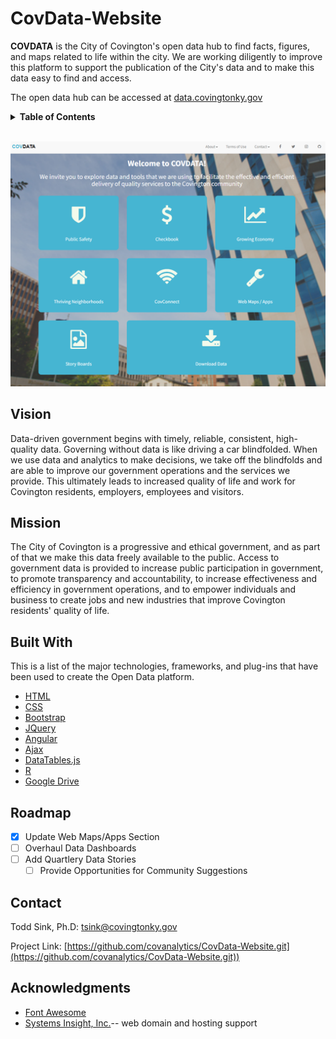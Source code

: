 # CovData-Website

<!-- ABOUT THE DATA HUB-->

**COVDATA** is the City of Covington's open data hub to find facts, figures, and maps related to life within the city. We are working diligently to improve this platform to support the publication of the City's data and to make this data easy to find and access.

The open data hub can be accessed at [data.covingtonky.gov](http://data.covingtonky.gov/)

<!-- TABLE OF CONTENTS -->
<details>
  <summary><b>Table of Contents</b></summary>
  <ol>
    <li><a href="#vision">Vision</a></li>
    <li><a href="#mission">Mission</a></li>
    <li><a href="#usage">Usage</a></li>
    <li><a href="#built-with">Built With</a></li>
    <li><a href="#roadmap">Roadmap</a></li>
    <li><a href="#contact">Contact</a></li>
    <li><a href="#acknowledgments">Acknowledgments</a></li>
  </ol>
</details>
&nbsp

![covdata](https://raw.githubusercontent.com/covanalytics/CovData-Website/main/github_covdata.PNG)

<!-- VISION STATEMENT-->
## Vision
Data-driven government begins with timely, reliable, consistent, high-quality data. Governing without data is like driving a car blindfolded. When we use data and analytics to make decisions, we take off the blindfolds and are able to improve our government operations and the services we provide. This ultimately leads to increased quality of life and work for Covington residents, employers, employees and visitors.

<!-- MISSION STATEMENT-->
## Mission
The City of Covington is a progressive and ethical government, and as part of that we make this data freely available to the public. Access to government data is provided to increase public participation in government, to promote transparency and accountability, to increase effectiveness and efficiency in government operations, and to empower individuals and business to create jobs and new industries that improve Covington residents' quality of life.

<!-- HOW TO USE SITE -->
<!-- Usage -->

<!-- BUILT WITH TECH. -->
## Built With
This is a list of the major technologies, frameworks, and plug-ins that have been used to create the Open Data platform.

* [HTML](https://html.spec.whatwg.org/multipage/#toc-references)
* [CSS](https://www.w3.org/Style/CSS/Overview.en.html)
* [Bootstrap](https://getbootstrap.com)
* [JQuery](https://jquery.com)
* [Angular](https://angular.io/)
* [Ajax](https://developer.mozilla.org/en-US/docs/Web/Guide/AJAX)
* [DataTables.js](https://datatables.net/)
* [R](https://www.r-project.org/)
* [Google Drive](https://www.google.com/drive/)

<!-- ROADMAP -->
## Roadmap

- [X] Update Web Maps/Apps Section
- [ ] Overhaul Data Dashboards
- [ ] Add Quartlery Data Stories
  - [ ] Provide Opportunities for Community Suggestions

## Contact
Todd Sink, Ph.D:  tsink@covingtonky.gov

Project Link: [https://github.com/covanalytics/CovData-Website.git](https://github.com/covanalytics/CovData-Website.git))

## Acknowledgments

* [Font Awesome](https://fontawesome.com/)
* [Systems Insight, Inc.]()-- web domain and hosting support



